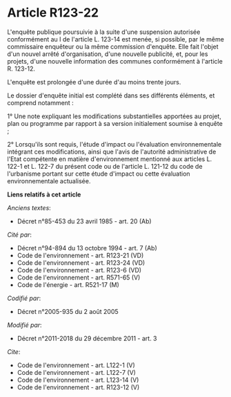 # Article R123-22

L'enquête publique poursuivie à la suite d'une suspension autorisée conformément au I de l'article L. 123-14 est menée, si
possible, par le même commissaire enquêteur ou la même commission d'enquête. Elle fait l'objet d'un nouvel arrêté
d'organisation, d'une nouvelle publicité, et, pour les projets, d'une nouvelle information des communes conformément à
l'article R. 123-12. 

L'enquête est prolongée d'une durée d'au moins trente jours. 

Le dossier d'enquête initial est complété dans ses différents éléments, et comprend notamment : 

1° Une note expliquant les modifications substantielles apportées au projet, plan ou programme par rapport à sa version
initialement soumise à enquête ; 

2° Lorsqu'ils sont requis, l'étude d'impact ou l'évaluation environnementale intégrant ces modifications, ainsi que l'avis de
l'autorité administrative de l'Etat compétente en matière d'environnement mentionné aux articles L. 122-1 et L. 122-7 du
présent code ou de l'article L. 121-12 du code de l'urbanisme portant sur cette étude d'impact ou cette évaluation
environnementale actualisée.

**Liens relatifs à cet article**

_Anciens textes_:

  - Décret n°85-453 du 23 avril 1985 - art. 20 (Ab)

_Cité par_:

  - Décret n°94-894 du 13 octobre 1994 - art. 7 (Ab)
  - Code de l'environnement - art. R123-21 (VD)
  - Code de l'environnement - art. R123-24 (VD)
  - Code de l'environnement - art. R123-6 (VD)
  - Code de l'environnement - art. R571-65 (V)
  - Code de l'énergie - art. R521-17 (M)

_Codifié par_:

  - Décret n°2005-935 du 2 août 2005

_Modifié par_:

  - Décret n°2011-2018 du 29 décembre 2011 - art. 3

_Cite_:

  - Code de l'environnement - art. L122-1 (V)
  - Code de l'environnement - art. L122-7 (V)
  - Code de l'environnement - art. L123-14 (V)
  - Code de l'environnement - art. R123-12 (V)
